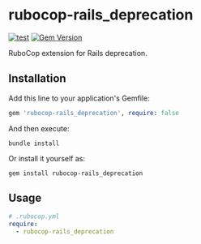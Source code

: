 # rubocop-rails_deprecation

[![test](https://github.com/r7kamura/rubocop-rails_deprecation/actions/workflows/test.yml/badge.svg)](https://github.com/r7kamura/rubocop-rails_deprecation/actions/workflows/test.yml)
[![Gem Version](https://badge.fury.io/rb/rubocop-rails_deprecation.svg)](https://rubygems.org/gems/rubocop-rails_deprecation)

RuboCop extension for Rails deprecation.

## Installation

Add this line to your application's Gemfile:

```ruby
gem 'rubocop-rails_deprecation', require: false
```

And then execute:

```
bundle install
```

Or install it yourself as:

```
gem install rubocop-rails_deprecation
```

## Usage

```yaml
# .rubocop.yml
require:
  - rubocop-rails_deprecation
```
